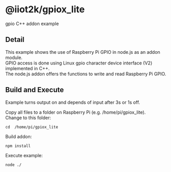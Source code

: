 # @iiot2k/gpiox_lite

gpio C++ addon example 

## Detail
This example shows the use of Raspberry Pi GPIO in node.js as an addon module.<br>
GPIO access is done using Linux gpio character device interface (V2) implemented in C++.<br>
The node.js addon offers the functions to write and read Raspberry Pi GPIO.<br>

## Build and Execute
Example turns output on and depends of input after 3s or 1s off.<br>

Copy all files to a folder on Raspberry Pi (e.g. /home/pi/gpiox_lite).<br>
Change to this folder:
```
cd  /home/pi/gpiox_lite
```
Build addon:
```
npm install
```
Execute example:
```
node ./
```
